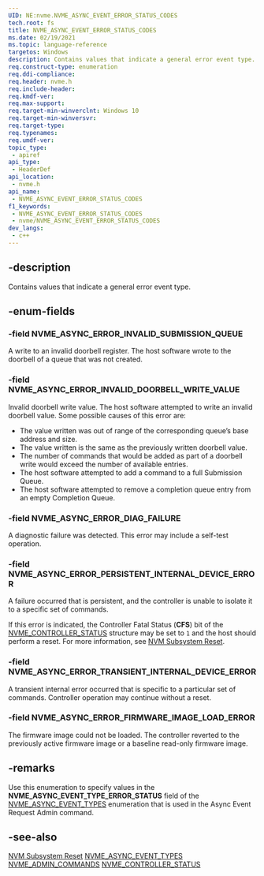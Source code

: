 ```yaml
---
UID: NE:nvme.NVME_ASYNC_EVENT_ERROR_STATUS_CODES
tech.root: fs
title: NVME_ASYNC_EVENT_ERROR_STATUS_CODES
ms.date: 02/19/2021
ms.topic: language-reference
targetos: Windows
description: Contains values that indicate a general error event type.
req.construct-type: enumeration
req.ddi-compliance: 
req.header: nvme.h
req.include-header: 
req.kmdf-ver: 
req.max-support: 
req.target-min-winverclnt: Windows 10
req.target-min-winversvr: 
req.target-type: 
req.typenames: 
req.umdf-ver: 
topic_type:
 - apiref
api_type:
 - HeaderDef
api_location:
 - nvme.h
api_name:
 - NVME_ASYNC_EVENT_ERROR_STATUS_CODES
f1_keywords:
 - NVME_ASYNC_EVENT_ERROR_STATUS_CODES
 - nvme/NVME_ASYNC_EVENT_ERROR_STATUS_CODES
dev_langs:
 - c++
---
```


## -description

Contains values that indicate a general error event type.

## -enum-fields

### -field NVME_ASYNC_ERROR_INVALID_SUBMISSION_QUEUE

A write to an invalid doorbell register. The host software wrote to the doorbell of a queue that was not created.

### -field NVME_ASYNC_ERROR_INVALID_DOORBELL_WRITE_VALUE

Invalid doorbell write value. The host software attempted to write an invalid doorbell value. Some possible causes of this error are:

- The value written was out of range of the corresponding queue’s base address and size.
- The value written is the same as the previously written doorbell value.
- The number of commands that would be added as part of a doorbell write would exceed the number of available entries.
- The host software attempted to add a command to a full Submission Queue.
- The host software attempted to remove a completion queue entry from an empty Completion Queue.

### -field NVME_ASYNC_ERROR_DIAG_FAILURE

A diagnostic failure was detected. This error may include a self-test operation.

### -field NVME_ASYNC_ERROR_PERSISTENT_INTERNAL_DEVICE_ERROR

A failure occurred that is persistent, and the controller is unable to isolate it to a specific set of commands.

If this error is indicated, the Controller Fatal Status (**CFS**) bit of the [NVME_CONTROLLER_STATUS](ns-nvme-nvme_controller_status.md) structure may be set to `1` and the host should perform a reset. For more information, see [NVM Subsystem Reset](ns-nvme-nvme_nvm_subsystem_reset.md).

### -field NVME_ASYNC_ERROR_TRANSIENT_INTERNAL_DEVICE_ERROR

A transient internal error occurred that is specific to a particular set of commands. Controller operation may continue without a reset.

### -field NVME_ASYNC_ERROR_FIRMWARE_IMAGE_LOAD_ERROR

The firmware image could not be loaded. The controller reverted to the previously active firmware image or a baseline read-only firmware image.

## -remarks

Use this enumeration to specify values in the **NVME_ASYNC_EVENT_TYPE_ERROR_STATUS** field of the [NVME_ASYNC_EVENT_TYPES](ne-nvme-nvme_async_event_types.md) enumeration that is used in the Async Event Request Admin command.

## -see-also

[NVM Subsystem Reset](ns-nvme-nvme_nvm_subsystem_reset.md)
[NVME_ASYNC_EVENT_TYPES](ne-nvme-nvme_async_event_types.md)
[NVME_ADMIN_COMMANDS](ne-nvme-nvme_admin_commands.md)
[NVME_CONTROLLER_STATUS](ns-nvme-nvme_controller_status.md)

